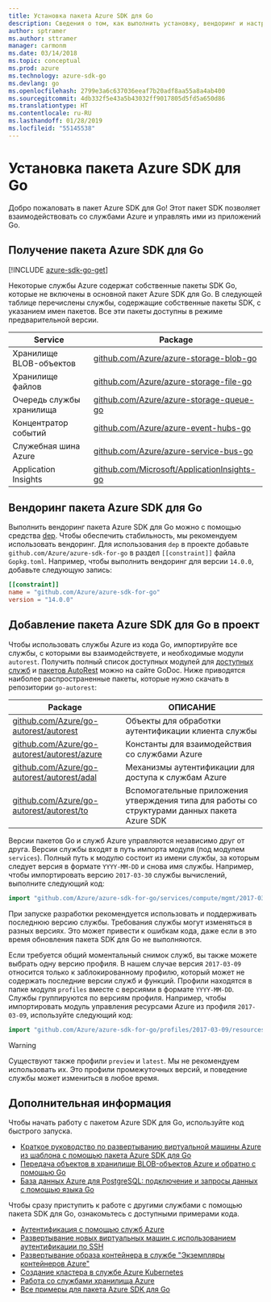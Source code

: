 ```yaml
---
title: Установка пакета Azure SDK для Go
description: Сведения о том, как выполнить установку, вендоринг и настройку пакета Azure SDK для Go.
author: sptramer
ms.author: sttramer
manager: carmonm
ms.date: 03/14/2018
ms.topic: conceptual
ms.prod: azure
ms.technology: azure-sdk-go
ms.devlang: go
ms.openlocfilehash: 2799e3a6c637036eeaf7b20adf8aa55a8a4ab400
ms.sourcegitcommit: 4db332f5e43a5b43032ff9017805d5fd5a650d86
ms.translationtype: HT
ms.contentlocale: ru-RU
ms.lasthandoff: 01/28/2019
ms.locfileid: "55145538"
---
```

# <a name="install-the-azure-sdk-for-go"></a>Установка пакета Azure SDK для Go

Добро пожаловать в пакет Azure SDK для Go! Этот пакет SDK позволяет взаимодействовать со службами Azure и управлять ими из приложений Go.

## <a name="get-the-azure-sdk-for-go"></a>Получение пакета Azure SDK для Go

[!INCLUDE [azure-sdk-go-get](includes/azure-sdk-go-get.md)]

Некоторые службы Azure содержат собственные пакеты SDK Go, которые не включены в основной пакет Azure SDK для Go. В следующей таблице перечислены службы, содержащие собственные пакеты SDK, с указанием имен пакетов. Все эти пакеты доступны в режиме предварительной версии.

| Service | Package |
|---------|---------|
| Хранилище BLOB-объектов | [github.com/Azure/azure-storage-blob-go](https://github.com/Azure/azure-storage-blob-go) |
| Хранилище файлов | [github.com/Azure/azure-storage-file-go](https://github.com/Azure/azure-storage-file-go) |
| Очередь службы хранилища | [github.com/Azure/azure-storage-queue-go](https://github.com/Azure/azure-storage-queue-go) |
| Концентратор событий | [github.com/Azure/azure-event-hubs-go](https://github.com/Azure/azure-event-hubs-go) |
| Служебная шина Azure | [github.com/Azure/azure-service-bus-go](https://github.com/Azure/azure-service-bus-go) |
| Application Insights | [github.com/Microsoft/ApplicationInsights-go](https://github.com/Microsoft/ApplicationInsights-go) |

## <a name="vendor-the-azure-sdk-for-go"></a>Вендоринг пакета Azure SDK для Go

Выполнить вендоринг пакета Azure SDK для Go можно с помощью средства [dep](https://github.com/golang/dep). Чтобы обеспечить стабильность, мы рекомендуем использовать вендоринг. Для использования `dep` в проекте добавьте `github.com/Azure/azure-sdk-for-go` в раздел `[[constraint]]` файла `Gopkg.toml`. Например, чтобы выполнить вендоринг для версии `14.0.0`, добавьте следующую запись:

```toml
[[constraint]]
name = "github.com/Azure/azure-sdk-for-go"
version = "14.0.0"
```

## <a name="include-the-azure-sdk-for-go-in-your-project"></a>Добавление пакета Azure SDK для Go в проект

Чтобы использовать службы Azure из кода Go, импортируйте все службы, с которыми вы взаимодействуете, и необходимые модули `autorest`.
Получить полный список доступных модулей для [доступных служб](https://godoc.org/github.com/Azure/azure-sdk-for-go) и [пакетов AutoRest](https://godoc.org/github.com/Azure/go-autorest) можно на сайте GoDoc. Ниже приводятся наиболее распространенные пакеты, которые нужно скачать в репозитории `go-autorest`:

| Package | ОПИСАНИЕ |
|---------|-------------|
| [github.com/Azure/go-autorest/autorest][autorest] | Объекты для обработки аутентификации клиента службы |
| [github.com/Azure/go-autorest/autorest/azure][autorest/azure] | Константы для взаимодействия со службами Azure |
| [github.com/Azure/go-autorest/autorest/adal][autorest/adal] | Механизмы аутентификации для доступа к службам Azure |
| [github.com/Azure/go-autorest/autorest/to][autorest/to] | Вспомогательные приложения утверждения типа для работы со структурами данных пакета Azure SDK |

[autorest]: https://godoc.org/github.com/Azure/go-autorest/autorest
[autorest/azure]: https://godoc.org/github.com/Azure/go-autorest/autorest/azure
[autorest/adal]: https://godoc.org/github.com/Azure/go-autorest/autorest/adal
[autorest/to]: https://godoc.org/github.com/Azure/go-autorest/autorest/to

Версии пакетов Go и служб Azure управляются независимо друг от друга. Версии службы входят в путь импорта модуля (под модулем `services`). Полный путь к модулю состоит из имени службы, за которым следует версия в формате `YYYY-MM-DD` и снова имя службы. Например, чтобы импортировать версию `2017-03-30` службы вычислений, выполните следующий код:

```go
import "github.com/Azure/azure-sdk-for-go/services/compute/mgmt/2017-03-30/compute"
```

При запуске разработки рекомендуется использовать и поддерживать последнюю версию службы.
Требования службы могут изменяться в разных версиях. Это может привести к ошибкам кода, даже если в это время обновления пакета SDK для Go не выполняются.

Если требуется общий моментальный снимок служб, вы также можете выбрать одну версию профиля. В нашем случае версия `2017-03-09` относится только к заблокированному профилю, который может не содержать последние версии служб и функций. Профили находятся в папке модуля `profiles` вместе с версиями в формате `YYYY-MM-DD`. Службы группируются по версиям профиля. Например, чтобы импортировать модуль управления ресурсами Azure из профиля `2017-03-09`, используйте следующий код:

```go
import "github.com/Azure/azure-sdk-for-go/profiles/2017-03-09/resources/mgmt/resources"
```

> [!WARNING]
> Существуют также профили `preview` и `latest`. Мы не рекомендуем использовать их. Это профили промежуточных версий, и поведение службы может измениться в любое время.

## <a name="next-steps"></a>Дополнительная информация

Чтобы начать работу с пакетом Azure SDK для Go, используйте код быстрого запуска.

* [Краткое руководство по развертыванию виртуальной машины Azure из шаблона с помощью пакета Azure SDK для Go](azure-sdk-go-qs-vm.md)
* [Передача объектов в хранилище BLOB-объектов Azure и обратно с помощью Go](/azure/storage/blobs/storage-quickstart-blobs-go?toc=%2fgo%2fazure%2ftoc.json)
* [База данных Azure для PostgreSQL: подключение и запросы данных с помощью языка Go](/azure/postgresql/connect-go?toc=%2fgo%2fazure%2ftoc.json)

Чтобы сразу приступить к работе с другими службами с помощью пакета SDK для Go, ознакомьтесь с доступными примерами кода.

* [Аутентификация с помощью служб Azure](https://github.com/Azure-Samples/azure-sdk-for-go-samples/tree/master/internal/iam)
* [Развертывание новых виртуальных машин с использованием аутентификации по SSH](https://github.com/Azure-Samples/azure-sdk-for-go-samples/tree/master/compute)
* [Развертывание образа контейнера в службе "Экземпляры контейнеров Azure"](https://github.com/Azure-Samples/azure-sdk-for-go-samples/tree/master/compute)
* [Создание кластера в службе Azure Kubernetes](https://github.com/Azure-Samples/azure-sdk-for-go-samples/blob/master/compute)
* [Работа со службами хранилища Azure](https://github.com/Azure-Samples/azure-sdk-for-go-samples/tree/master/storage)
* [Все примеры для пакета Azure SDK для Go](https://github.com/azure-samples/azure-sdk-for-go-samples)
